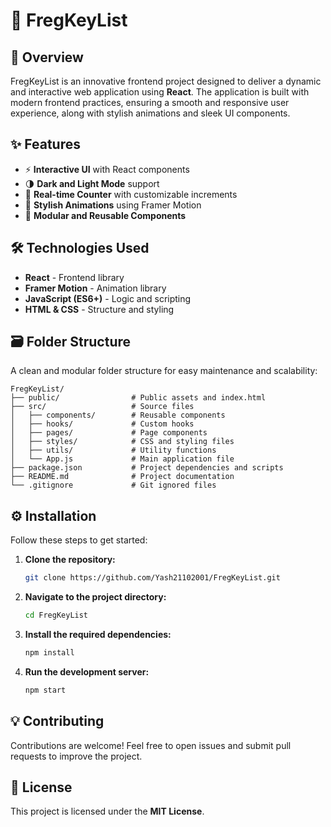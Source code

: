 # 🌟 FregKeyList

## 🚀 Overview
FregKeyList is an innovative frontend project designed to deliver a dynamic and interactive web application using **React**. The application is built with modern frontend practices, ensuring a smooth and responsive user experience, along with stylish animations and sleek UI components.

## ✨ Features
- ⚡ **Interactive UI** with React components
- 🌗 **Dark and Light Mode** support
- 🔄 **Real-time Counter** with customizable increments
- 🎨 **Stylish Animations** using Framer Motion
- 🧩 **Modular and Reusable Components**

## 🛠️ Technologies Used
- **React** - Frontend library
- **Framer Motion** - Animation library
- **JavaScript (ES6+)** - Logic and scripting
- **HTML & CSS** - Structure and styling

## 🗃️ Folder Structure
A clean and modular folder structure for easy maintenance and scalability:

```
FregKeyList/
├── public/                # Public assets and index.html
├── src/                   # Source files
│   ├── components/        # Reusable components
│   ├── hooks/             # Custom hooks
│   ├── pages/             # Page components
│   ├── styles/            # CSS and styling files
│   ├── utils/             # Utility functions
│   └── App.js             # Main application file
├── package.json           # Project dependencies and scripts
├── README.md              # Project documentation
└── .gitignore             # Git ignored files
```

## ⚙️ Installation
Follow these steps to get started:

1. **Clone the repository:**
   ```bash
   git clone https://github.com/Yash21102001/FregKeyList.git
   ```
2. **Navigate to the project directory:**
   ```bash
   cd FregKeyList
   ```
3. **Install the required dependencies:**
   ```bash
   npm install
   ```
4. **Run the development server:**
   ```bash
   npm start
   ```

## 💡 Contributing
Contributions are welcome! Feel free to open issues and submit pull requests to improve the project.

## 📝 License
This project is licensed under the **MIT License**.
